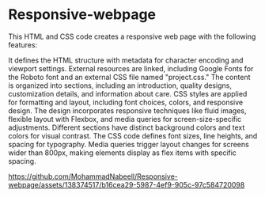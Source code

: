 # Responsive-webpage
This HTML and CSS code creates a responsive web page with the following features:

It defines the HTML structure with metadata for character encoding and viewport settings.
External resources are linked, including Google Fonts for the Roboto font and an external CSS file named "project.css."
The content is organized into sections, including an introduction, quality designs, customization details, and information about care.
CSS styles are applied for formatting and layout, including font choices, colors, and responsive design.
The design incorporates responsive techniques like fluid images, flexible layout with Flexbox, and media queries for screen-size-specific adjustments.
Different sections have distinct background colors and text colors for visual contrast.
The CSS code defines font sizes, line heights, and spacing for typography.
Media queries trigger layout changes for screens wider than 800px, making elements display as flex items with specific spacing.

https://github.com/MohammadNabeell/Responsive-webpage/assets/138374517/b16cea29-5987-4ef9-905c-97c584720098
